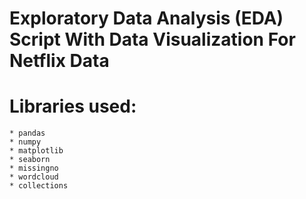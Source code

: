 # Exploratory Data Analysis (EDA) Script With Data Visualization For Netflix Data

# Libraries used:

    * pandas
    * numpy
    * matplotlib
    * seaborn
    * missingno
    * wordcloud
    * collections
